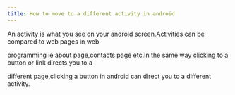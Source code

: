 ```yaml
---
title: How to move to a different activity in android
---
```


An activity is what you see on your android screen.Activities can be compared to web pages in web

programming ie about page,contacts page etc.In the same way clicking to a button or link directs you to a 

different page,clicking a button in android can direct you to a different activity.
